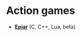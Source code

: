 # Action games

[comment]: # (start of autogenerated content, do not edit)
- **[Epiar](epiar.md)** (C, C++, Lua, beta)

[comment]: # (end of autogenerated content)